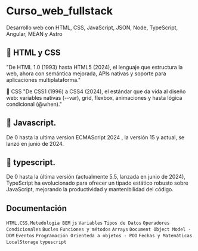 # Curso_web_fullstack
Desarrollo web con HTML, CSS, JavaScript, JSON, Node, TypeScript, Angular, MEAN y Astro

## 🚀 HTML y CSS
"De HTML 1.0 (1993) hasta HTML5 (2024), el lenguaje que estructura la web, ahora con semántica mejorada, APIs nativas y soporte para aplicaciones multiplataforma."

🎨 CSS
"De CSS1 (1996) a CSS4 (2024), el estándar que da vida al diseño web: variables nativas (--var), grid, flexbox, animaciones y hasta lógica condicional (@when)."

## 🚀 Javascript.
De 0 hasta la ultima version ECMAScript 2024 , la versión 15 y actual, se lanzó en junio de 2024.

## 🚀 typescript.
De 0 hasta la última versión (actualmente 5.5, lanzada en junio de 2024), TypeScript ha evolucionado para ofrecer un tipado estático robusto sobre JavaScript, mejorando la productividad y mantenibilidad del código.


## Documentación

`HTML,CSS,Metedologia BEM` `js` `Variables` `Tipos de Datos` `Operadores` `Condicionales` `Bucles` `Funciones y métodos` `Arrays` `Document Object Model - DOM` `Eventos` `Programación Orienteda a objetos - POO` `Fechas y Matemáticas` `LocalStorage` `typescript`
